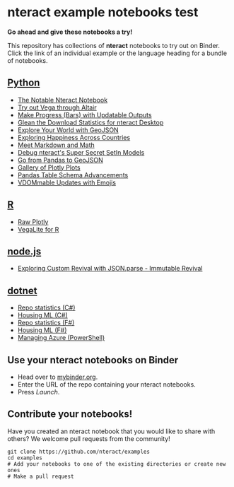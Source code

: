 # nteract example notebooks test

**Go ahead and give these notebooks a try!**

This repository has collections of **nteract** notebooks to try out on Binder. Click the link of an individual example or the language heading for a bundle of notebooks.

## [Python](https://mybinder.org/v2/gh/nteract/examples/master?urlpath=%2Fnteract%2Fedit%2Fpython)

* [The Notable Nteract Notebook](https://mybinder.org/v2/gh/nteract/examples/master?urlpath=%2Fnteract%2Fedit%2Fpython%2Fintro.ipynb)
* [Try out Vega through Altair](https://mybinder.org/v2/gh/nteract/examples/master?urlpath=%2Fnteract%2Fedit%2Fpython%2Faltair.ipynb)
* [Make Progress (Bars) with Updatable Outputs](https://mybinder.org/v2/gh/nteract/examples/master?urlpath=%2Fnteract%2Fedit%2Fpython%2Fdisplay-updates.ipynb)
* [Glean the Download Statistics for nteract Desktop](https://mybinder.org/v2/gh/nteract/examples/master?urlpath=%2Fnteract%2Fedit%2Fpython%2download-stats.ipynb)
* [Explore Your World with GeoJSON](https://mybinder.org/v2/gh/nteract/examples/master?urlpath=%2Fnteract%2Fedit%2Fpython%2Fgeojson.ipynb)
* [Exploring Happiness Across Countries](https://mybinder.org/v2/gh/nteract/examples/master?urlpath=%2Fnteract%2Fedit%2Fpython%2Fhappiness.ipynb)
* [Meet Markdown and Math](https://mybinder.org/v2/gh/nteract/examples/master?urlpath=%2Fnteract%2Fedit%2Fpython%2Fmarkdown-regression-testing.ipynb)
* [Debug nteract's Super Secret SetIn Models](https://mybinder.org/v2/gh/nteract/examples/master?urlpath=%2Fnteract%2Fedit%2Fpython%2Fmodel-debug.ipynb)
* [Go from Pandas to GeoJSON](https://mybinder.org/v2/gh/nteract/examples/master?urlpath=%2Fnteract%2Fedit%2Fpython%2Fpandas-to-geojson.ipynb)
* [Gallery of Plotly Plots](https://mybinder.org/v2/gh/nteract/examples/master?urlpath=%2Fnteract%2Fedit%2Fpython%2Fplotly.ipynb)
* [Pandas Table Schema Advancements](https://mybinder.org/v2/gh/nteract/examples/master?urlpath=%2Fnteract%2Fedit%2Fpython%2Ftable-with-schema.ipynb)
* [VDOMmable Updates with Emojis](https://mybinder.org/v2/gh/nteract/examples/master?urlpath=%2Fnteract%2Fedit%2Fpython%2Fvdom.ipynb)

## [R](https://mybinder.org/v2/gh/nteract/examples/master?urlpath=%2Fnteract%2Fedit%2Fr)

* [Raw Plotly](https://mybinder.org/v2/gh/nteract/examples/master?urlpath=%2Fnteract%2Fedit%2Fr%2Fplotlyr.ipynb)
* [VegaLite for R](https://mybinder.org/v2/gh/nteract/examples/master?urlpath=%2Fnteract%2Fedit%2Fr%2Fvegalite-for-r.ipynb)

## [node.js](https://mybinder.org/v2/gh/nteract/examples/master?urlpath=%2Fnteract%2Fedit%2Fnode.js)

* [Exploring Custom Revival with JSON.parse - Immutable Revival](https://mybinder.org/v2/gh/nteract/examples/master?urlpath=%2Fnteract%2Fedit%2Fnode.js%2Fimmutable-revival.ipynb)

## [dotnet](https://mybinder.org/v2/gh/nteract/examples/master?urlpath=%2Fnteract%2Fedit%2Fdotnet)

* [Repo statistics (C#)](https://mybinder.org/v2/gh/nteract/examples/master?urlpath=%2Fnteract%2Fedit%2Fdotnet%2Fcsharp%2Frepo-statistics.ipynb)
* [Housing ML (C#)](https://mybinder.org/v2/gh/nteract/examples/master?urlpath=%2Fnteract%2Fedit%2Fdotnet%2Fcsharp%2Fhousing-ml.ipynb)
* [Repo statistics (F#)](https://mybinder.org/v2/gh/nteract/examples/master?urlpath=%2Fnteract%2Fedit%2Fdotnet%2Ffsharp%2Frepo-statistics.ipynb)
* [Housing ML (F#)](https://mybinder.org/v2/gh/nteract/examples/master?urlpath=%2Fnteract%2Fedit%2Fdotnet%2Ffsharp%2Fhousing-ml.ipynb)
* [Managing Azure (PowerShell)](https://mybinder.org/v2/gh/nteract/examples/master?urlpath=%2Fnteract%2Fedit%2Fdotnet%2Fpowershell%2Fmanaging-azure.ipynb)

## Use your nteract notebooks on Binder

* Head over to [mybinder.org](https://mybinder.org).
* Enter the URL of the repo containing your nteract notebooks.
* Press *Launch*.

## Contribute your notebooks!

Have you created an nteract notebook that you would like to share with others? We welcome pull requests from the community!

```
git clone https://github.com/nteract/examples
cd examples
# Add your notebooks to one of the existing directories or create new ones
# Make a pull request
```
